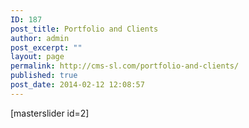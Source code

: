 ```yaml
---
ID: 187
post_title: Portfolio and Clients
author: admin
post_excerpt: ""
layout: page
permalink: http://cms-sl.com/portfolio-and-clients/
published: true
post_date: 2014-02-12 12:08:57
---
```

[masterslider id=2]